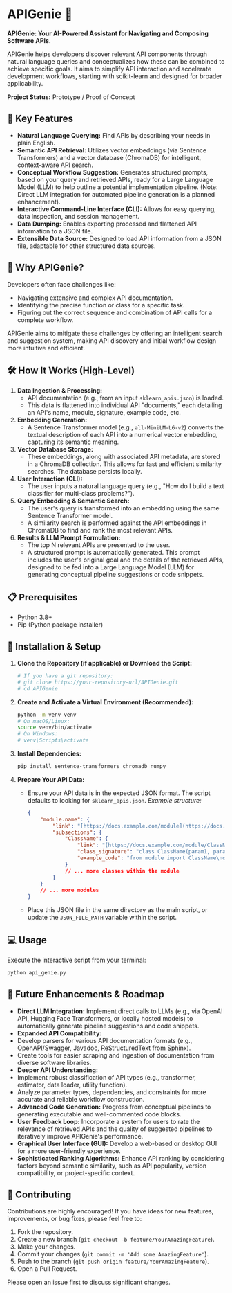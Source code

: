 # APIGenie 🧞

**APIGenie: Your AI-Powered Assistant for Navigating and Composing Software APIs.**

APIGenie helps developers discover relevant API components through natural language queries and conceptualizes how these can be combined to achieve specific goals. It aims to simplify API interaction and accelerate development workflows, starting with scikit-learn and designed for broader applicability.

**Project Status:** Prototype / Proof of Concept

## 🌟 Key Features

* **Natural Language Querying:** Find APIs by describing your needs in plain English.
* **Semantic API Retrieval:** Utilizes vector embeddings (via Sentence Transformers) and a vector database (ChromaDB) for intelligent, context-aware API search.
* **Conceptual Workflow Suggestion:** Generates structured prompts, based on your query and retrieved APIs, ready for a Large Language Model (LLM) to help outline a potential implementation pipeline. (Note: Direct LLM integration for automated pipeline generation is a planned enhancement).
* **Interactive Command-Line Interface (CLI):** Allows for easy querying, data inspection, and session management.
* **Data Dumping:** Enables exporting processed and flattened API information to a JSON file.
* **Extensible Data Source:** Designed to load API information from a JSON file, adaptable for other structured data sources.

## 🤔 Why APIGenie?

Developers often face challenges like:
* Navigating extensive and complex API documentation.
* Identifying the precise function or class for a specific task.
* Figuring out the correct sequence and combination of API calls for a complete workflow.

APIGenie aims to mitigate these challenges by offering an intelligent search and suggestion system, making API discovery and initial workflow design more intuitive and efficient.

## 🛠️ How It Works (High-Level)

1.  **Data Ingestion & Processing:**
    * API documentation (e.g., from an input `sklearn_apis.json`) is loaded.
    * This data is flattened into individual API "documents," each detailing an API's name, module, signature, example code, etc.
2.  **Embedding Generation:**
    * A Sentence Transformer model (e.g., `all-MiniLM-L6-v2`) converts the textual description of each API into a numerical vector embedding, capturing its semantic meaning.
3.  **Vector Database Storage:**
    * These embeddings, along with associated API metadata, are stored in a ChromaDB collection. This allows for fast and efficient similarity searches. The database persists locally.
4.  **User Interaction (CLI):**
    * The user inputs a natural language query (e.g., "How do I build a text classifier for multi-class problems?").
5.  **Query Embedding & Semantic Search:**
    * The user's query is transformed into an embedding using the same Sentence Transformer model.
    * A similarity search is performed against the API embeddings in ChromaDB to find and rank the most relevant APIs.
6.  **Results & LLM Prompt Formulation:**
    * The top N relevant APIs are presented to the user.
    * A structured prompt is automatically generated. This prompt includes the user's original goal and the details of the retrieved APIs, designed to be fed into a Large Language Model (LLM) for generating conceptual pipeline suggestions or code snippets.

## 📋 Prerequisites

* Python 3.8+
* Pip (Python package installer)

## 🚀 Installation & Setup

1.  **Clone the Repository (if applicable) or Download the Script:**
    ```bash
    # If you have a git repository:
    # git clone https://your-repository-url/APIGenie.git
    # cd APIGenie
    ```

2.  **Create and Activate a Virtual Environment (Recommended):**
    ```bash
    python -m venv venv
    # On macOS/Linux:
    source venv/bin/activate
    # On Windows:
    # venv\Scripts\activate
    ```

3.  **Install Dependencies:**
    ```bash
    pip install sentence-transformers chromadb numpy
    ```

4.  **Prepare Your API Data:**
    * Ensure your API data is in the expected JSON format. The script defaults to looking for `sklearn_apis.json`.
        *Example structure:*
        ```json
        {
            "module.name": {
                "link": "[https://docs.example.com/module](https://docs.example.com/module)",
                "subsections": {
                    "ClassName": {
                        "link": "[https://docs.example.com/module/ClassName](https://docs.example.com/module/ClassName)",
                        "class_signature": "class ClassName(param1, param2)",
                        "example_code": "from module import ClassName\nobj = ClassName()"
                    }
                    // ... more classes within the module
                }
            }
            // ... more modules
        }
        ```
    * Place this JSON file in the same directory as the main script, or update the `JSON_FILE_PATH` variable within the script.

## 💻 Usage

Execute the interactive script from your terminal:
```bash
python api_genie.py
```

## 🔮 Future Enhancements & Roadmap

* **Direct LLM Integration:** Implement direct calls to LLMs (e.g., via OpenAI API, Hugging Face Transformers, or locally hosted models) to automatically generate pipeline suggestions and code snippets.
* **Expanded API Compatibility:**
* Develop parsers for various API documentation formats (e.g., OpenAPI/Swagger, Javadoc, ReStructuredText from Sphinx).
* Create tools for easier scraping and ingestion of documentation from diverse software libraries.
* **Deeper API Understanding:**
* Implement robust classification of API types (e.g., transformer, estimator, data loader, utility function).
* Analyze parameter types, dependencies, and constraints for more accurate and reliable workflow construction.
* **Advanced Code Generation:** Progress from conceptual pipelines to generating executable and well-commented code blocks.
* **User Feedback Loop:** Incorporate a system for users to rate the relevance of retrieved APIs and the quality of suggested pipelines to iteratively improve APIGenie's performance.
* **Graphical User Interface (GUI):** Develop a web-based or desktop GUI for a more user-friendly experience.
* **Sophisticated Ranking Algorithms:** Enhance API ranking by considering factors beyond semantic similarity, such as API popularity, version compatibility, or project-specific context.

## 🤝 Contributing

Contributions are highly encouraged! If you have ideas for new features, improvements, or bug fixes, please feel free to:

1. Fork the repository.
2. Create a new branch (`git checkout -b feature/YourAmazingFeature`).
3. Make your changes.
4. Commit your changes (`git commit -m 'Add some AmazingFeature'`).
5. Push to the branch (`git push origin feature/YourAmazingFeature`).
6. Open a Pull Request.

Please open an issue first to discuss significant changes.